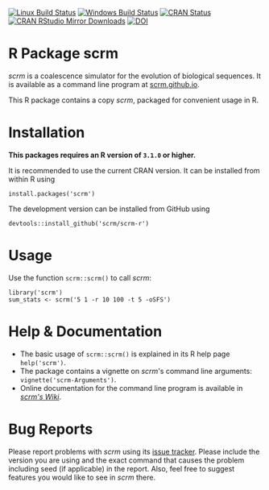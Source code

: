 [![Linux Build Status](https://travis-ci.org/scrm/scrm-r.svg?branch=master)](https://travis-ci.org/scrm/scrm-r)
[![Windows Build Status](https://ci.appveyor.com/api/projects/status/octt2w69byiq198s/branch/master?svg=true)](https://ci.appveyor.com/project/paulstaab/scrm-r/branch/master)
[![CRAN Status](http://www.r-pkg.org/badges/version/scrm)](http://cran.r-project.org/web/packages/scrm)
[![CRAN RStudio Mirror Downloads](http://cranlogs.r-pkg.org/badges/scrm)](http://cran.r-project.org/web/packages/scrm/index.html)
[![DOI](https://zenodo.org/badge/6744/scrm/scrm-r.png)](http://dx.doi.org/10.5281/zenodo.12351)

R Package scrm
=======================

_scrm_ is a coalescence simulator for the evolution 
of biological sequences. It is available as a command line program at
[scrm.github.io](https://scrm.github.io).

This R package contains a copy _scrm_, packaged for convenient usage in R.


Installation
======================
__This packages requires an R version of `3.1.0` or higher.__

It is recommended to use the current CRAN version. It can be installed
from within R using

```
install.packages('scrm')
```

The development version can be installed from GitHub using
```
devtools::install_github('scrm/scrm-r')
```


Usage
======================
Use the function `scrm::scrm()` to call _scrm_:
```
library('scrm')
sum_stats <- scrm('5 1 -r 10 100 -t 5 -oSFS')
```


Help & Documentation
======================
- The basic usage of `scrm::scrm()` is explained in its R help page `help('scrm')`.
- The package contains a vignette on _scrm_'s command line arguments: `vignette('scrm-Arguments')`.
- Online documentation for the command line program is available in 
  [_scrm's Wiki_](https://github.com/paulstaab/scrm/wiki).


Bug Reports
=======================
Please report problems with _scrm_ using its 
[issue tracker](https://github.com/scrm/scrm-r/issues). 
Please include the version you are using and the exact command that 
causes the problem including seed (if applicable) in the report.
Also, feel free to suggest features you would like to see in _scrm_ there.
